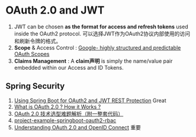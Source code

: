 # OAuth 2.0 and JWT

1. JWT can be chosen **as the format for access and refresh tokens** used inside the OAuth2 protocol. 可以选择JWT作为OAuth2协议内部使用的访问和刷新令牌的格式。
2. **Scope** & Access Control : [Google- highly structured and predictable OAuth Scopes](https://developers.google.com/identity/protocols/googlescopes)
3. **Claims Management** :  A **claim声明** is simply the name/value pair embedded within our Access and ID Tokens. 

## Spring Security
1. [Using Spring Boot for OAuth2 and JWT REST Protection](https://www.toptal.com/spring/spring-boot-oauth2-jwt-rest-protection) Great
2. [What is OAuth 2.0 ? How it Works ?](https://cybersecuritynews.com/oauth-2-0/)
3. [OAuth 2.0 技术选型难题解析（附一整套代码）](https://mp.weixin.qq.com/s?__biz=MjM5MDE0Mjc4MA==&mid=2651033048&idx=1&sn=cc6c72f61898d79c69b47f648e233c8a&chksm=bdbe758b8ac9fc9d264a5129679e735ce710a592fc682c618d9276f204247e4f25984700865e&scene=126&sessionid=1593478218&key=7fa4c9207b4feb1fc603552ab0514403d1449dc495807c72b9f9c09b4b7b6ec2351dc2094df184431caa285428f34cf6abcb2ece6d4fe6de0c87a37ceaf03980cbd924a7f3c7ab586585a7eeaab76ecc&ascene=1&uin=MTgyNzM2NTQxOA%3D%3D&devicetype=Windows+10+x64&version=62090523&lang=zh_CN&exportkey=A%2BISaFvBEyLUajRy1I1KhDE%3D&pass_ticket=X1NXfSXdWY8wbHoeD95KAXa3TsQ0vV19VwxAHDkohucskxqEeyWGstf%2FYxHx%2FLTZ)
4. [project-example-springboot-oauth2-rbac](https://github.com/mupezzuol/project-example-springboot-oauth2-rbac)
5. [Understanding OAuth 2.0 and OpenID Connect](https://blog.runscope.com/posts/understanding-oauth-2-and-openid-connect) 重要
